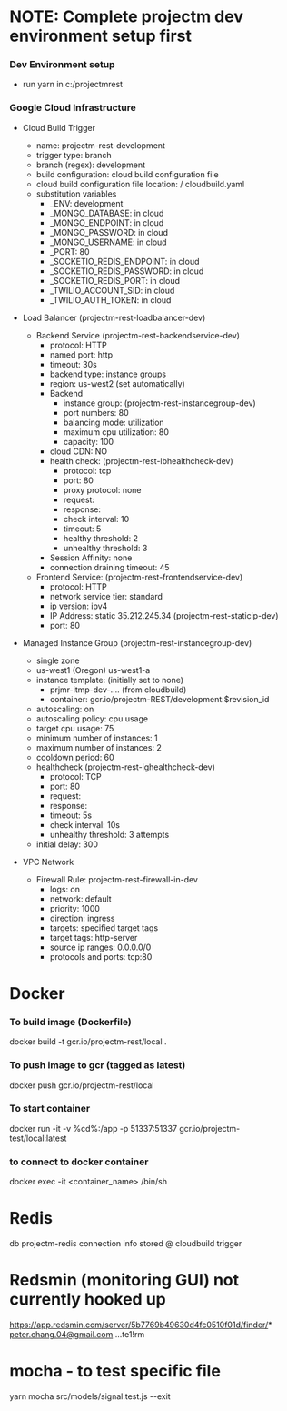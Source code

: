 # NOTE: Complete projectm dev environment setup first

### Dev Environment setup
* run yarn in c:/projectmrest

### Google Cloud Infrastructure
* Cloud Build Trigger
  - name: projectm-rest-development
  - trigger type: branch
  - branch (regex): development
  - build configuration: cloud build configuration file
  - cloud build configuration file location: / cloudbuild.yaml
  - substitution variables
    - \_ENV: development
    - \_MONGO_DATABASE: in cloud
    - \_MONGO_ENDPOINT: in cloud
    - \_MONGO_PASSWORD: in cloud
    - \_MONGO_USERNAME: in cloud
    - \_PORT: 80
    - \_SOCKETIO_REDIS_ENDPOINT: in cloud
    - \_SOCKETIO_REDIS_PASSWORD: in cloud
    - \_SOCKETIO_REDIS_PORT: in cloud
    - \_TWILIO_ACCOUNT_SID: in cloud
    - \_TWILIO_AUTH_TOKEN: in cloud
* Load Balancer (projectm-rest-loadbalancer-dev)
  * Backend Service (projectm-rest-backendservice-dev)
    - protocol: HTTP
    - named port: http
    - timeout: 30s
    - backend type: instance groups
    - region: us-west2 (set automatically)
    * Backend
      - instance group: (projectm-rest-instancegroup-dev)
      - port numbers: 80
      - balancing mode: utilization
      - maximum cpu utilization: 80
      - capacity: 100
    - cloud CDN: NO
    * health check: (projectm-rest-lbhealthcheck-dev)
      - protocol: tcp
      - port: 80
      - proxy protocol: none
      - request:
      - response:
      - check interval: 10
      - timeout: 5
      - healthy threshold: 2
      - unhealthy threshold: 3
    - Session Affinity: none
    - connection draining timeout: 45
  * Frontend Service: (projectm-rest-frontendservice-dev)
    - protocol: HTTP
    - network service tier: standard
    - ip version: ipv4
    * IP Address: static 35.212.245.34 (projectm-rest-staticip-dev)
    - port: 80

* Managed Instance Group (projectm-rest-instancegroup-dev)
  - single zone
  - us-west1 (Oregon) us-west1-a
  * instance template: (initially set to none)
    - prjmr-itmp-dev-.... (from cloudbuild)
    - container: gcr.io/projectm-REST/development:$revision_id
  - autoscaling: on
  - autoscaling policy: cpu usage
  - target cpu usage: 75
  - minimum number of instances: 1
  - maximum number of instances: 2
  - cooldown period: 60
  * healthcheck (projectm-rest-ighealthcheck-dev)
    - protocol: TCP
    - port: 80
    - request:
    - response:
    - timeout: 5s
    - check interval: 10s
    - unhealthy threshold: 3 attempts
  - initial delay: 300

* VPC Network
  * Firewall Rule: projectm-rest-firewall-in-dev
    - logs: on
    - network: default
    - priority: 1000
    - direction: ingress
    - targets: specified target tags
    - target tags: http-server
    - source ip ranges: 0.0.0.0/0
    - protocols and ports: tcp:80

# Docker
### To build image (Dockerfile)
docker build -t gcr.io/projectm-rest/local .
### To push image to gcr (tagged as latest)
docker push gcr.io/projectm-rest/local
### To start container
docker run -it -v %cd%:/app -p 51337:51337 gcr.io/projectm-test/local:latest
### to connect to docker container
docker exec -it <container_name> /bin/sh

# Redis
db projectm-redis
connection info stored @ cloudbuild trigger

# Redsmin (monitoring GUI) not currently hooked up
https://app.redsmin.com/server/5b7769b49630d4fc0510f01d/finder/*
peter.chang.04@gmail.com ...te1!rm

# mocha - to test specific file
yarn mocha src/models/signal.test.js --exit
